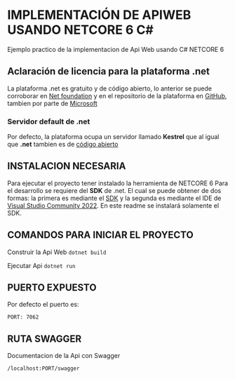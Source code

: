 # IMPLEMENTACIÓN DE APIWEB USANDO NETCORE 6 C#

Ejemplo practico de la implementacion de Api Web usando C# NETCORE 6


## Aclaración de licencia para la plataforma .net <a name="License"></a>
La plataforma .net es gratuito y de código abierto, lo anterior se puede corroborar en [Net foundation](https://dotnetfoundation.org/) y en el repositorio de la plataforma en [GitHub](https://github.com/dotnet), tambien por parte de [Microsoft](https://dotnet.microsoft.com/en-us/platform/free)
### Servidor default de .net <a name="ServerDefault"></a>
Por defecto, la plataforma ocupa un servidor llamado **Kestrel** que al igual que **.net** tambien es de [código abierto](https://github.com/dotnet/aspnetcore/tree/main/src/Servers/Kestrel)
## INSTALACION NECESARIA
Para ejecutar el proyecto tener instalado la herramienta de NETCORE 6
Para el desarrollo se requiere del **SDK** de .net. El cual se puede obtener de dos formas: la primera es mediante el  [SDK](https://dotnet.microsoft.com/en-us/download/dotnet/6.0) y la segunda es mediante el IDE de [Visual Studio Community 2022](https://visualstudio.microsoft.com/es/vs/). En este readme se instalará solamente el SDK.


## COMANDOS PARA INICIAR EL PROYECTO
Construir la Api Web
`dotnet build`

Ejecutar Api
`dotnet run`

## PUERTO EXPUESTO
Por defecto el puerto es:

`PORT: 7062`

## RUTA SWAGGER
Documentacion de la Api con Swagger

`/localhost:PORT/swagger`
